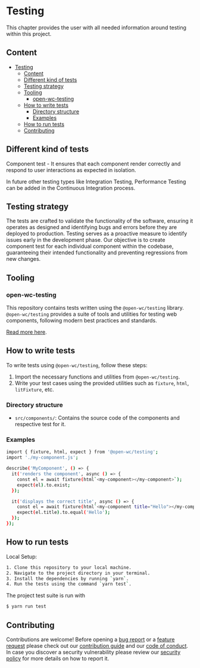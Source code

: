 # Testing
This chapter provides the user with all needed information around testing within this project.

## Content
- [Testing](#testing)
  - [Content](#content)
  - [Different kind of tests](#different-kind-of-tests)
  - [Testing strategy](#testing-strategy)
  - [Tooling](#tooling)
    - [open-wc-testing](#open-wc-testing)
  - [How to write tests](#how-to-write-tests)
    - [Directory structure](#directory-structure)
    - [Examples](#examples)
  - [How to run tests](#how-to-run-tests)
  - [Contributing](#contributing)

## Different kind of tests
Component test - It ensures that each component render correctly and respond to user interactions as expected in isolation.

In future other testing types like Integration Testing, Performance Testing can be added in the Continuous Integration process.

## Testing strategy
The tests are crafted to validate the functionality of the software, ensuring it operates as designed and identifying bugs and errors before they are deployed to production. Testing serves as a proactive measure to identify issues early in the development phase. Our objective is to create component test for each individual component within the codebase, guaranteeing their intended functionality and preventing regressions from new changes.

## Tooling
### open-wc-testing
This repository contains tests written using the `@open-wc/testing` library. `@open-wc/testing` provides a suite of tools and utilities for testing web components, following modern best practices and standards.

[Read more here](https://open-wc.org/docs/testing/testing-package/).

## How to write tests
To write tests using `@open-wc/testing`, follow these steps:
1. Import the necessary functions and utilities from `@open-wc/testing`.
2. Write your test cases using the provided utilities such as `fixture`, `html`, `litFixture`, etc.

### Directory structure
- `src/components/`: Contains the source code of the components and respective test for it.

### Examples
```sh
import { fixture, html, expect } from '@open-wc/testing';
import './my-component.js';

describe('MyComponent', () => {
  it('renders the component', async () => {
    const el = await fixture(html`<my-component></my-component>`);
    expect(el).to.exist;
  });

  it('displays the correct title', async () => {
    const el = await fixture(html`<my-component title="Hello"></my-component>`);
    expect(el.title).to.equal('Hello');
  });
});
```

## How to run tests
Local Setup:
```sh
1. Clone this repository to your local machine.
2. Navigate to the project directory in your terminal.
3. Install the dependencies by running `yarn`.
4. Run the tests using the command `yarn test`.
```

The project test suite is run with
```sh
$ yarn run test
```

## Contributing
Contributions are welcome! Before opening a [bug report](https://github.com/deven-org/boiler/issues/new?assignees=&labels=%F0%9F%9A%A8+new%3A%3Abug&projects=deven-org%2F3&template=1_bug_report.yaml&title=%5BBug%5D%3A+) or a [feature request](https://github.com/deven-org/boiler/issues/new?assignees=&labels=%F0%9F%9A%A8+new%3A%3Aenhancement&projects=deven-org%2F3&template=2_feature_request.yaml&title=%5BFeature+Request%5D%3A+) please check out our [contribution guide](CONTRIBUTING.md) and our [code of conduct](CODE_OF_CONDUCT.md). In case you discover a security vulnerability please review our [security policy](SECURITY.md) for more details on how to report it.
